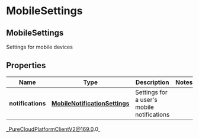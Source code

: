 # MobileSettings

## MobileSettings
Settings for mobile devices

## Properties

|Name | Type | Description | Notes|
|------------ | ------------- | ------------- | -------------|
| **notifications** | [**MobileNotificationSettings**](MobileNotificationSettings) | Settings for a user&#39;s mobile notifications | |



_PureCloudPlatformClientV2@169.0.0_
